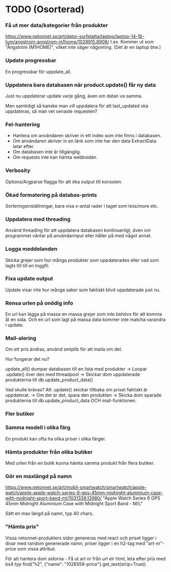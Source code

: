 # TODO (Osorterad)

### Få ut mer data/kategorier från produkter

<https://www.netonnet.se/art/dator-surfplatta/laptop/laptop-14-16-tum/angstrom-angstrom-m1home/1028915.8908/> t.ex. Kommer ut som "Ångström  (M1HOME)", vilket inte säger någonting. (Det är en laptop btw.)

### Update progressbar

En progressbar för uppdate_all.

### Uppdatera bara databasen när product.update() får ny data

Just nu uppdaterar update varje gång, även om datan va samma.

Men samtidigt så kanske man vill uppdatera för att last_updated ska uppdateras, så man vet senaste requesten?

### Fel-hantering

- Hantera om användaren skriver in ett index som inte finns i databasen.
- Om användaren skriver in en länk som inte har den data ExtractData letar efter.
- Om databasen inte är tillgänglig.
- Om requests inte kan hämta webbsidan.

### Verbosity

Options/Argparse flagga för att öka output till konsolen.

### Ökad formatering på databas-prints

Sorteringsinställningar, bara visa x-antal rader i taget som less/more etc.

### Uppdatera med threading

Använd threading för att uppdatera databasen kontinuerligt, även om programmet väntar på användarinput eller håller på med något annat.

### Logga meddelanden

Skicka grejer som hur många produkter som uppdaterades eller vad som lagts till till en loggfil.

### Fixa update output

Update visar inte hur många saker som faktiskt blivit uppdaterade just nu.

### Rensa urlen på onödig info

En url kan lägga på massa en massa grejer som inte behövs för att komma åt en sida. Och en url som lagt på massa data kommer inte matcha varandra i update.

### Mail-alering

Om ett pris ändras, använd smtplib för att maila om det.

Hur fungerar det nu?

update_all() dumpar databasen till en lista med produkter -> Loopar .update() över den med threadpool -> Skickar dom uppdaterade produkterna till db.update_product_data()

Vad skulle krävas?
Att .update() skickar tillbaka om priset faktiskt är uppdaterat. -> Om det är det, spara den produkten -> Skicka dom sparade produkterna till db.update_product_data OCH mail-funktionen.

### Fler butiker

### Samma modell i olika färg

En produkt kan ofta ha olika priser i olika färger.

### Hämta produkter från olika butiker

Med urlen från en butik kunna hämta samma produkt från flera butiker.

### Gör en maxlängd på namn

<https://www.netonnet.se/art/mobil-smartwatch/smartwatch/apple-watch/apple-apple-watch-series-9-gps-45mm-midnight-aluminium-case-with-midnight-sport-band-ml/1031339.13980/>
"Apple Watch Series 9 GPS 45mm Midnight Aluminium Case with Midnight Sport Band - M/L"

Sätt en max längd på namn, typ 40 chars.

### "Hämta pris"

Vissa netonnet-produkters sidor genereras med react och priset ligger i divar med random genererade namn, priser ligger i en h2-tag med "art-nr"-price som vissa attribut.

För att hantera dom sidorna - Få ut art nr från url elr html, leta efter pris med bs4 typ find("h2", {"name": "1026559-price"}.get_text(strip=True))
